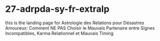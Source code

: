 # 27-adrpda-sy-fr-extralp
this is the landing page for Astrologie des Relations pour Désastres Amoureux: Comment NE PAS Choisir le Mauvais Partenaire entre Signes Incompatibles, Karma Relationnel et Mauvais Timing

